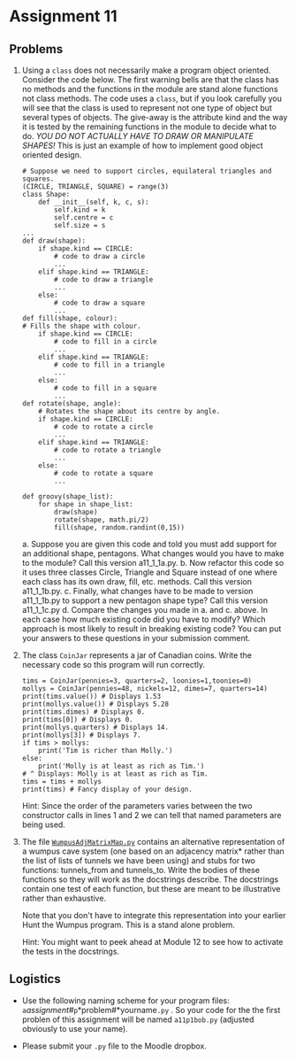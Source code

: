 # Assignment 11

## Problems

1.  Using a `class` does not necessarily make a program object oriented. 
    Consider the code below. The first warning bells are that the 
    class has no methods and the functions in the module are stand 
    alone functions not class methods. The code uses a `class`, but if 
    you look carefully you will see that the class is used to represent 
    not one type of object but several types of objects. The give-away 
    is the attribute kind and the way it is tested by the remaining 
    functions in the module to decide what to do. *YOU DO NOT ACTUALLY 
    HAVE TO DRAW OR MANIPULATE SHAPES!* This is just an example of how 
    to implement good object oriented design.

        # Suppose we need to support circles, equilateral triangles and squares.
        (CIRCLE, TRIANGLE, SQUARE) = range(3)
        class Shape:
            def __init__(self, k, c, s):
                self.kind = k
                self.centre = c
                self.size = s
        ...
        def draw(shape):
            if shape.kind == CIRCLE:
                # code to draw a circle
                ...
            elif shape.kind == TRIANGLE:
                # code to draw a triangle
                ...
            else:
                # code to draw a square
                ...
        def fill(shape, colour):
        # Fills the shape with colour.
            if shape.kind == CIRCLE:
                # code to fill in a circle
                ...
            elif shape.kind == TRIANGLE:
                # code to fill in a triangle
                ...
            else:
                # code to fill in a square
                ...
        def rotate(shape, angle):
            # Rotates the shape about its centre by angle.
            if shape.kind == CIRCLE:
                # code to rotate a circle
                ...
            elif shape.kind == TRIANGLE:
                # code to rotate a triangle
                ...
            else:
                # code to rotate a square
                ...
 
        def groovy(shape_list):
            for shape in shape_list:
                draw(shape)
                rotate(shape, math.pi/2)
                fill(shape, random.randint(0,15))


    a. Suppose you are given this code and told you must add support 
       for an additional shape, pentagons. What changes would you 
       have to make to the module? Call this version a11_1_1a.py.
    b. Now refactor this code so it uses three classes Circle, 
       Triangle and Square instead of one where each class has its 
       own draw, fill, etc. methods. Call this version a11_1_1b.py.
    c. Finally, what changes have to be made to version a11_1_1b.py 
       to support a new pentagon shape type? Call this version 
       a11_1_1c.py
    d. Compare the changes you made in a. and c. above. In each case 
       how much existing code did you have to modify? Which approach 
       is most likely to result in breaking existing code? You can 
       put your answers to these questions in your submission comment.


2.  The class `CoinJar` represents a jar of Canadian coins. Write the 
    necessary code so this program will run correctly.

        tims = CoinJar(pennies=3, quarters=2, loonies=1,toonies=0)
        mollys = CoinJar(pennies=48, nickels=12, dimes=7, quarters=14)
        print(tims.value()) # Displays 1.53
        print(mollys.value()) # Displays 5.28
        print(tims.dimes) # Displays 0.
        print(tims[0]) # Displays 0.
        print(mollys.quarters) # Displays 14.
        print(mollys[3]) # Displays 7.
        if tims > mollys:
            print('Tim is richer than Molly.')
        else:
            print('Molly is at least as rich as Tim.')
        # ^ Displays: Molly is at least as rich as Tim.
        tims = tims + mollys
        print(tims) # Fancy display of your design.

    Hint: Since the order of the parameters varies between the two 
    constructor calls in lines 1 and 2 we can tell that named parameters 
    are being used.

3.  The file [`WumpusAdjMatrixMap.py`](90_WumpusAdjMatrixMap.py) contains 
    an alternative representation of a wumpus cave system (one based on an 
    adjacency matrix* rather than the list of lists of tunnels we have been 
    using) and stubs for two functions: tunnels_from and tunnels_to. Write 
    the bodies of these functions so they will work as the docstrings 
    describe. The docstrings contain one test of each function, but these 
    are meant to be illustrative rather than exhaustive.

    Note that you don't have to integrate this representation into your 
    earlier Hunt the Wumpus program. This is a stand alone problem.

    Hint: You might want to peek ahead at Module 12 to see how to activate 
    the tests in the docstrings.

## Logistics

-   Use the following naming scheme for your program files:
    `a`*assignment#*`p`*problem#*yourname`.py` . So your code for the 
    the first problen of this assignment will be named `a11p1bob.py` 
    (adjusted obviously to use your name).

-   Please submit your `.py` file to the Moodle dropbox.
